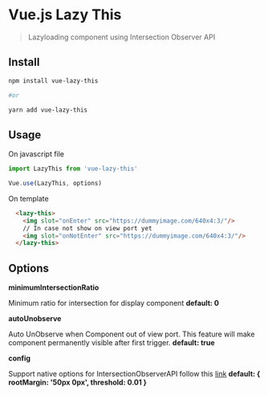 # Vue.js Lazy This

> Lazyloading component using Intersection Observer API

## Install

``` bash
npm install vue-lazy-this

#or

yarn add vue-lazy-this

```

## Usage

On javascript file

``` javascript
import LazyThis from 'vue-lazy-this'

Vue.use(LazyThis, options)
```

On template

``` HTML
  <lazy-this>
    <img slot="onEnter" src="https://dummyimage.com/640x4:3/"/>
    // In case not show on view port yet
    <img slot="onNotEnter" src="https://dummyimage.com/640x4:3/"/>
  </lazy-this>
```
## Options

**minimumIntersectionRatio**

Minimum ratio for intersection for display component **default: 0**

**autoUnobserve**

Auto UnObserve when Component out of view port. This feature will make component permanently visible after first trigger. **default: true**

**config**

Support native options for IntersectionObserverAPI follow this [link]
**default: { rootMargin: '50px 0px', threshold: 0.01 }**

[link]: https://developer.mozilla.org/en-US/docs/Web/API/Intersection_Observer_API
